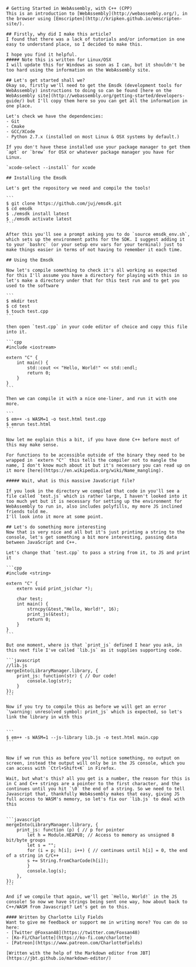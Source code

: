     # Getting Started in WebAssembly, with C++ (CPP)
    This is an introduction to [WebAssembly](http://webassembly.org/), in the browser using [Emscripten](http://kripken.github.io/emscripten-site/).

    ## Firstly, why did I make this article?
    I found that there was a lack of tutorials and/or information in one easy to understand place, so I decided to make this.

    I hope you find it helpful.
    ##### Note this is written for Linux/OSX
    I will update this for Windows as soon as I can, but it shouldn't be too hard using the information on the WebAssembly site.

    ## Let's get started shall we?
    Okay so, firstly we'll need to get the Emsdk (development tools for WebAssembly) instructions to doing so can be found [here on the WebAssembly site](http://webassembly.org/getting-started/developers-guide/) but I'll copy them here so you can get all the information in one place.

    Let's check we have the dependencies:
    - Git
    - Cmake
    - GCC/XCode
    - Python 2.7.x (installed on most Linux & OSX systems by default.)

    If you don't have these installed use your package manager to get them `apt` or `brew` for OSX or whatever package manager you have for Linux. 

    `xcode-select --install` for xcode

    ## Installing the Emsdk

    Let's get the repository we need and compile the tools!

    ```
    $ git clone https://github.com/juj/emsdk.git
    $ cd emsdk
    $ ./emsdk install latest
    $ ./emsdk activate latest
    ```

    After this you'll see a prompt asking you to do `source emsdk_env.sh`, which sets up the environment paths for the SDK. I suggest adding it to your `bashrc` (or your setup env vars for your terminal) just to make things easier in terms of not having to remember it each time.

    ## Using the Emsdk

    Now let's compile something to check it's all working as expected
    for this I'll assume you have a directory for playing with this in so let's make a directory under that for this test run and to get you used to the software

    ```
    $ mkdir test
    $ cd test
    $ touch test.cpp
    ```

    then open `test.cpp` in your code editor of choice and copy this file into it.

    ```cpp
    #include <iostream>

    extern "C" {
        int main() {
            std::cout << "Hello, World!" << std::endl;
            return 0;
        }
    }
    ```

    Then we can compile it with a nice one-liner, and run it with one more.

    ```
    $ em++ -s WASM=1 -o test.html test.cpp
    $ emrun test.html
    ```

    Now let me explain this a bit, if you have done C++ before most of this may make sense.

    For functions to be accessible outside of the binary they need to be wrapped in `extern "C"` this tells the compiler not to mangle the name, I don't know much about it but it's necessary you can read up on it more [here](https://en.wikipedia.org/wiki/Name_mangling).

    ##### Wait, what is this massive JavaScript file?

    If you look in the directory we compiled that code in you'll see a file called `test.js` which is rather large, I haven't looked into it too much yet but it is necessary for setting up the environment for WebAssembly to run in, also includes polyfills, my more JS inclined friends told me. 
    I'll look into it more at some point.

    ## Let's do something more interesting
    Now that is very nice and all but it's just printing a string to the console, let's get something a bit more interesting, passing data between JavaScript and C++.

    Let's change that `test.cpp` to pass a string from it, to JS and print it

    ```cpp
    #include <string>

    extern "C" {
        extern void print_js(char *);

        char test;
        int main() {
            strncpy(&test,"Hello, World!", 16);
            print_js(&test);
            return 0;
        }
    }
    ```

    But one moment, where is that `print_js` defined I hear you ask, in this next file I've called `lib.js` as it supplies supporting code.

    ```javascript
    //lib.js
    mergeInto(LibraryManager.library, {
        print_js: function(str) { // Our code!
            console.log(str);
        }
    });
    ```

    Now if you try to compile this as before we will get an error `\warning: unresolved symbol: print_js` which is expected, so let's link the library in with this


    ```
    $ em++ -s WASM=1 --js-library lib.js -o test.html main.cpp
    ```


    Now if we run this as before you'll notice something, no output on screen, instead the output will only be in the JS console, which you can access with `Ctrl+Shift+K` in Firefox.

    Wait, but what's this? all you get is a number, the reason for this is in C and C++ strings are a pointer to the first character, and the continues until you hit `\0` the end of a string. So we need to tell Javascript that, thankfully WebAssembly makes that easy, giving JS full access to WASM's memory, so let's fix our `lib.js` to deal with this


    ```javascript
    mergeInto(LibraryManager.library, {
        print_js: function (p) { // p for pointer
            let h = Module.HEAPU8; // Access to memory as unsigned 8 bit/byte groups
            let s = "";
            for (i = p; h[i]; i++) { // continues until h[i] = 0, the end of a string in C/C++
            s += String.fromCharCode(h[i]);
            }
            console.log(s);
        },
    });
    ```

    And if we compile that again, we'll get `Hello, World!` in the JS console! So now we have strings being sent one way, how about back to C++/WASM from Javascript? Let's get on to this.

    #### Written by Charlotte Lily Fields
    Want to give me feedback or support me in writing more? You can do so here:
    - [Twitter @Foxsan48](https://twitter.com/Foxsan48)
    - [Ko-Fi/Charlotte](https://ko-fi.com/charlotte)
    - [Patreon](https://www.patreon.com/CharlotteFields)

    [Written with the help of the Markdown editor from JBT](https://jbt.github.io/markdown-editor/)